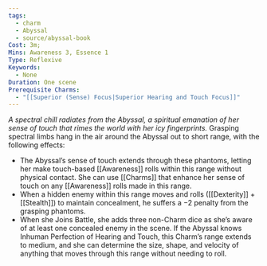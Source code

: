 ```yaml
---
tags:
  - charm
  - Abyssal
  - source/abyssal-book
Cost: 3m;
Mins: Awareness 3, Essence 1
Type: Reflexive
Keywords:
  - None
Duration: One scene
Prerequisite Charms:
  - "[[Superior (Sense) Focus|Superior Hearing and Touch Focus]]"
---
```

*A spectral chill radiates from the Abyssal, a spiritual emanation of her sense of touch that rimes the world with her icy fingerprints.*
Grasping spectral limbs hang in the air around the Abyssal out to short range, with the following effects:
 - The Abyssal’s sense of touch extends through these phantoms, letting her make touch-based [[Awareness]] rolls within this range without physical contact. She can use [[Charms]] that enhance her sense of touch on any [[Awareness]] rolls made in this range.
 - When a hidden enemy within this range moves and rolls ([[Dexterity]] + [[Stealth]]) to maintain concealment, he suffers a −2 penalty from the grasping phantoms.
 - When she Joins Battle, she adds three non-Charm dice as she’s aware of at least one concealed enemy in the scene.
If the Abyssal knows Inhuman Perfection of Hearing and Touch, this Charm’s range extends to medium, and she can determine the size, shape, and velocity of anything that moves through this range without needing to roll.